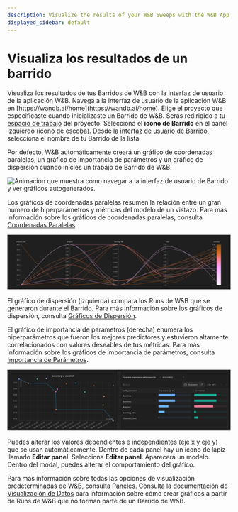```yaml
---
description: Visualize the results of your W&B Sweeps with the W&B App UI.
displayed_sidebar: default
---
```


# Visualiza los resultados de un barrido

<head>
  <title>Visualiza Resultados de los Barridos de W&B</title>
</head>

Visualiza los resultados de tus Barridos de W&B con la interfaz de usuario de la aplicación W&B. Navega a la interfaz de usuario de la aplicación W&B en [https://wandb.ai/home](https://wandb.ai/home). Elige el proyecto que especificaste cuando inicializaste un Barrido de W&B. Serás redirigido a tu [espacio de trabajo](../app/pages/workspaces.md) del proyecto. Selecciona el **icono de Barrido** en el panel izquierdo (icono de escoba). Desde la [interfaz de usuario de Barrido](./visualize-sweep-results.md), selecciona el nombre de tu Barrido de la lista.

Por defecto, W&B automáticamente creará un gráfico de coordenadas paralelas, un gráfico de importancia de parámetros y un gráfico de dispersión cuando inicies un trabajo de Barrido de W&B.

![Animación que muestra cómo navegar a la interfaz de usuario de Barrido y ver gráficos autogenerados.](/images/sweeps/navigation_sweeps_ui.gif)

Los gráficos de coordenadas paralelas resumen la relación entre un gran número de hiperparámetros y métricas del modelo de un vistazo. Para más información sobre los gráficos de coordenadas paralelas, consulta [Coordenadas Paralelas](../app/features/panels/parallel-coordinates.md).

![Ejemplo de gráfico de coordenadas paralelas.](/images/sweeps/example_parallel_coordiantes_plot.png)

El gráfico de dispersión (izquierda) compara los Runs de W&B que se generaron durante el Barrido. Para más información sobre los gráficos de dispersión, consulta [Gráficos de Dispersión](../app/features/panels/scatter-plot.md).

El gráfico de importancia de parámetros (derecha) enumera los hiperparámetros que fueron los mejores predictores y estuvieron altamente correlacionados con valores deseables de tus métricas. Para más información sobre los gráficos de importancia de parámetros, consulta [Importancia de Parámetros](../app/features/panels/parameter-importance.md).

![Ejemplo de gráfico de dispersión (izquierda) e importancia de parámetros (derecha).](/images/sweeps/scatter_and_parameter_importance.png)

Puedes alterar los valores dependientes e independientes (eje x y eje y) que se usan automáticamente. Dentro de cada panel hay un icono de lápiz llamado **Editar panel**. Selecciona **Editar panel**. Aparecerá un modelo. Dentro del modal, puedes alterar el comportamiento del gráfico.

Para más información sobre todas las opciones de visualización predeterminadas de W&B, consulta [Paneles](../app/features/panels/intro.md). Consulta la documentación de [Visualización de Datos](../tables/intro.md) para información sobre cómo crear gráficos a partir de Runs de W&B que no forman parte de un Barrido de W&B.